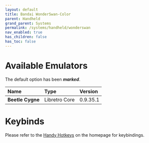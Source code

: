 ```yaml
---
layout: default
title: Bandai WonderSwan-Color
parent: Handheld
grand_parent: Systems
permalink: /systems/handheld/wonderswan
nav_enabled: true
has_children: false
has_toc: false
---
```


# Available Emulators

The default option has been ***marked***.

| Name               | Type             | Version           |
|:-------------------|:-----------------|:------------------|
| **Beetle Cygne**   | Libretro Core    | 0.9.35.1          |


# Keybinds 

Please refer to the [Handy Hotkeys](/#handyhotkeys) on the homepage for keybindings.